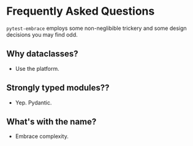 # Frequently Asked Questions

`pytest-embrace` employs some non-neglibible trickery and some design decisions you may find odd.

## Why dataclasses?

- Use the platform.

## Strongly typed modules??

- Yep. Pydantic.

## What's with the name?

- Embrace complexity.
